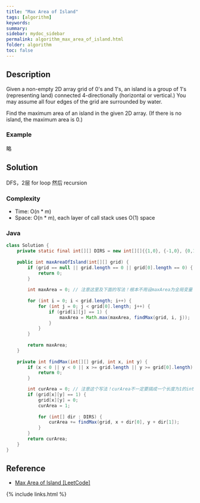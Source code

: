 ```yaml
---
title: "Max Area of Island"
tags: [algorithm]
keywords:
summary:
sidebar: mydoc_sidebar
permalink: algorithm_max_area_of_island.html
folder: algorithm
toc: false
---
```


## Description
Given a non-empty 2D array grid of 0's and 1's, an island is a group of 1's (representing land) connected 4-directionally (horizontal or vertical.) You may assume all four edges of the grid are surrounded by water.

Find the maximum area of an island in the given 2D array. (If there is no island, the maximum area is 0.)

### Example
略

## Solution
DFS，2层 for loop 然后 recursion

### Complexity
* Time: O(n * m)
* Space: O(n * m), each layer of call stack uses O(1) space

### Java
```java
class Solution {
    private static final int[][] DIRS = new int[][]{{1,0}, {-1,0}, {0,1}, {0,-1}};
    
    public int maxAreaOfIsland(int[][] grid) {
        if (grid == null || grid.length == 0 || grid[0].length == 0) {
            return 0;
        }
        
        int maxArea = 0; // 注意这里及下面的写法！根本不用设maxArea为全局变量！
        
        for (int i = 0; i < grid.length; i++) {
            for (int j = 0; j < grid[0].length; j++) {
                if (grid[i][j] == 1) {
                    maxArea = Math.max(maxArea, findMax(grid, i, j));
                }
            }
        }
        
        return maxArea;
    }
    
    private int findMax(int[][] grid, int x, int y) {
        if (x < 0 || y < 0 || x >= grid.length || y >= grid[0].length) {
            return 0;
        }

        int curArea = 0; // 注意这个写法！curArea不一定要搞成一个长度为1的int数组然后跟着每层recursion传递
        if (grid[x][y] == 1) {
            grid[x][y] = 0;
            curArea = 1;
            
            for (int[] dir : DIRS) {
                curArea += findMax(grid, x + dir[0], y + dir[1]);
            }
        }
        return curArea;
    }
}
```

## Reference
* [Max Area of Island [LeetCode]](https://leetcode.com/problems/max-area-of-island/description/)

{% include links.html %}
